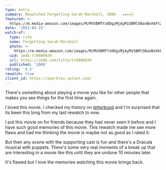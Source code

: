 ```yaml
---
type: entry
summary: Rewatched Forgetting Sarah Marshall, 2008 - ★★★★½
featured: >-
  https://m.media-amazon.com/images/M/MV5BMTYzODgzMjAyM15BMl5BanBnXkFtZTcwMTI3NzI2MQ@@._V1_SX300.jpg
date: '2023-04-15'
watch-of:
  type: cite
  name: Forgetting Sarah Marshall
  photo: >-
    https://m.media-amazon.com/images/M/MV5BMTYzODgzMjAyM15BMl5BanBnXkFtZTcwMTI3NzI2MQ@@._V1_SX300.jpg
  uid: imdb:tt0800039
  url: https://imdb.com/title/tt0800039
  published: '2008'
rating: '4.5'
rewatch: true
client_id: https://sparkles.sploot.com/
---
```

There's something about playing a movie you like for other people that makes you see things for the first time again.

I loved this movie. I checked my history on [letterboxd](https://letterboxd.com/benji/film/forgetting-sarah-marshall/activity/) and I'm surprised that its been this long from my last rewatch to now.

I put this movie on for friends because they had never seen it before and I have such good memories of this movie. This rewatch made me see more flaws and had me thinking the movie is maybe not as good as I rated it.

But then any scene with the supporting cast is fun and there's a Dracula musical with puppets. There's some very real moments of a break up that are interesting in a movie like this until they are undone 10 minutes later.

It's flawed but I love the memories watching this movie brings back.
